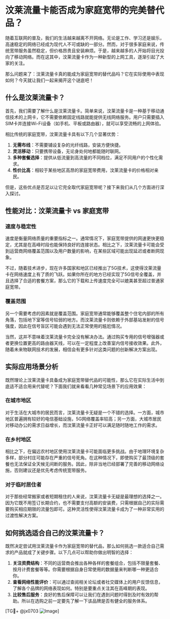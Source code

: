 # 汶莱流量卡能否成为家庭宽带的完美替代品？

随着互联网的普及，我们的生活越来越离不开网络。无论是工作、学习还是娱乐，高速稳定的网络已经成为现代人不可或缺的一部分。然而，对于很多家庭来说，传统宽带服务虽然稳定，但价格昂贵且安装麻烦。于是，越来越多的人开始将目光投向了移动网络。而在这其中，汶莱流量卡作为一种新型的上网工具，逐渐引起了大家的关注。

那么问题来了：汶莱流量卡真的能成为家庭宽带的替代品吗？它在实际使用中表现如何？今天就让我们一起来揭开这个谜底吧！

## 什么是汶莱流量卡？

首先，我们需要了解什么是汶莱流量卡。简单来说，汶莱流量卡是一种基于移动通信技术的上网卡，它不需要依赖固定线路就能提供无线网络服务。用户只需要插入SIM卡并连接Wi-Fi设备（如手机、平板或路由器），就可以享受流畅的上网体验。

相比传统的家庭宽带，汶莱流量卡具有以下几个显著优势：
1. **无需布线**：不需要铺设复杂的光纤线路，安装方便快捷。
2. **灵活移动**：只要携带设备，无论身处何地都能随时联网。
3. **多种套餐选择**：提供从低流量到高流量的不同档位，满足不同用户的个性化需求。
4. **性价比高**：相较于某些地区高昂的家庭宽带费用，汶莱流量卡的价格相对亲民。

但是，这些优点是否足以让它完全取代家庭宽带呢？接下来我们从几个方面进行深入探讨。

## 性能对比：汶莱流量卡 vs 家庭宽带

### 速度与稳定性

速度是衡量网络质量的重要指标之一。通常情况下，家庭宽带提供的网速更快更稳定，尤其是在高峰时段也能保持良好的连接状态。相比之下，汶莱流量卡可能会受到运营商网络覆盖范围以及用户数量的影响，在某些区域可能出现延迟或者断网现象。

不过，随着技术进步，现在许多国家和地区已经推出了5G技术，这使得汶莱流量卡在网络速度上有了质的飞跃。如果你所在的地方已经实现了5G信号全覆盖，并且选择了合适的套餐方案，那么它的下载和上传速度完全可以媲美甚至超过普通家庭宽带。

### 覆盖范围

另一个需要考虑的因素就是覆盖范围。家庭宽带通常能够覆盖整个住宅内部的所有角落，包括地下室等信号较弱的地方。而汶莱流量卡则依赖于外部基站发射的信号强度，因此在信号盲区可能会遇到无法正常使用的尴尬情况。

当然，这并不意味着汶莱流量卡完全没有解决办法。通过购买专用的信号增强器或者更换位置更高的路由器天线，可以在一定程度上改善室内信号接收效果。此外，随着未来物联网技术的发展，相信会有更多针对这类问题的创新解决方案出现。

## 实际应用场景分析

既然理论上汶莱流量卡具备成为家庭宽带替代品的可能性，那么它在实际生活中到底适不适合用来代替呢？下面我们就来看看几种常见场景下的应用效果：

### 在城市地区

对于生活在大城市的居民而言，汶莱流量卡无疑是一个不错的选择。一方面，城市地区普遍拥有较好的电信基础设施，5G网络覆盖率较高；另一方面，大城市居民对移动办公的需求日益增长，而汶莱流量卡正好可以满足随时随地工作的需求。

### 在乡村地区

相比之下，在偏远农村地区使用汶莱流量卡可能面临更多挑战。由于地理环境复杂多样，部分村庄可能存在严重的信号死角。在这种情况下，即使购买了最顶级的套餐也无法保证全天候无间断的服务。因此，除非当地已经部署了完善的移动网络设施，否则建议还是优先考虑传统宽带服务。

### 对于临时居住者

对于那些经常搬家或者短期租住的人来说，汶莱流量卡无疑是最理想的选择之一。因为它既不用签订长期合约，也不需要支付高额的安装费，只需根据自己的实际需要购买相应期限的流量包即可。这种灵活性使得汶莱流量卡成为了一种非常实用的过渡性解决方案。

## 如何挑选适合自己的汶莱流量卡？

既然决定尝试用汶莱流量卡作为家庭宽带的替代品，那么如何挑选一款适合自己需求的产品就成了关键步骤。以下几点可以帮助你做出明智的选择：

1. **关注资费结构**：不同的运营商会推出各种各样的套餐组合，包括不限量套餐、按月计费套餐等等。你需要根据自身日常使用的数据量来判断哪一种更适合你。
2. **查看网络性能评价**：可以通过查阅相关论坛或者社交媒体上的用户反馈信息，了解各个品牌的网络表现如何。特别是要重点关注其在高峰期的表现。
3. **比较售后服务**：良好的售后保障可以让我们在遇到问题时得到及时有效的帮助。所以在选购之前一定要先了解一下该品牌是否有健全的服务体系。

[TG💪+ @jx0703 ![Image](https://github.com/user-attachments/assets/dbca1d08-cadb-493c-b0ec-ad6f7a83f270)]